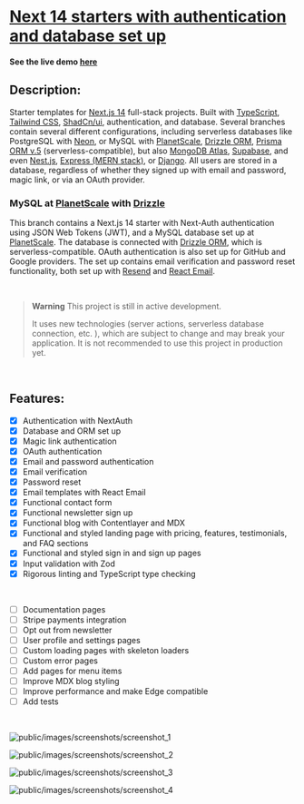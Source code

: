 # [Next 14 starters with authentication and database set up](https://saasyland.com)

#### See the live demo [here](https://saasyland.com)

## Description:

Starter templates for [Next.js 14](https://nextjs.org/) full-stack projects. Built with [TypeScript](https://www.typescriptlang.org/), [Tailwind CSS](https://tailwindcss.com/), [ShadCn/ui](https://ui.shadcn.com/), authentication, and database. Several branches contain several different configurations, including serverless databases like PostgreSQL with [Neon](https://neon.tech), or MySQL with [PlanetScale](https://planetscale.com), [Drizzle ORM](https://orm.drizzle.team/), [Prisma ORM v.5](https://www.prisma.io/) (serverless-compatible), but also [MongoDB Atlas](https://www.mongodb.com/atlas/database), [Supabase](https://supabase.com/), and even [Nest.js](https://nestjs.com/), [Express (MERN stack)](https://expressjs.com/), or [Django](https://www.djangoproject.com/). All users are stored in a database, regardless of whether they signed up with email and password, magic link, or via an OAuth provider.

### MySQL at [PlanetScale](https://planetscale.com) with [Drizzle](https://orm.drizzle.team/)

This branch contains a Next.js 14 starter with Next-Auth authentication using JSON Web Tokens (JWT), and a MySQL database set up at [PlanetScale](https://planetscale.com). The database is connected with [Drizzle ORM](https://orm.drizzle.team/), which is serverless-compatible. OAuth authentication is also set up for GitHub and Google providers. The set up contains email verification and password reset functionality, both set up with [Resend](https://resend.com) and [React Email](https://react.email/).

<br />

> **Warning**
> This project is still in active development.
>
> It uses new technologies (server actions, serverless database connection, etc. ), which are subject to change and may break your application.
> It is not recommended to use this project in production yet.

<br />

## Features:

- [x] Authentication with NextAuth
- [x] Database and ORM set up
- [x] Magic link authentication
- [x] OAuth authentication
- [x] Email and password authentication
- [x] Email verification
- [x] Password reset
- [x] Email templates with React Email
- [x] Functional contact form
- [x] Functional newsletter sign up
- [x] Functional blog with Contentlayer and MDX
- [x] Functional and styled landing page with pricing, features, testimonials, and FAQ sections
- [x] Functional and styled sign in and sign up pages
- [x] Input validation with Zod
- [x] Rigorous linting and TypeScript type checking

<br />

- [ ] Documentation pages
- [ ] Stripe payments integration
- [ ] Opt out from newsletter
- [ ] User profile and settings pages
- [ ] Custom loading pages with skeleton loaders
- [ ] Custom error pages
- [ ] Add pages for menu items
- [ ] Improve MDX blog styling
- [ ] Improve performance and make Edge compatible
- [ ] Add tests

<br />

![public/images/screenshots/screenshot_1](./public/images/screenshots/screenshot_1.png)

![public/images/screenshots/screenshot_2](./public/images/screenshots/screenshot_2.png)

![public/images/screenshots/screenshot_3](./public/images/screenshots/screenshot_3.png)

![public/images/screenshots/screenshot_4](./public/images/screenshots/screenshot_4.png)
